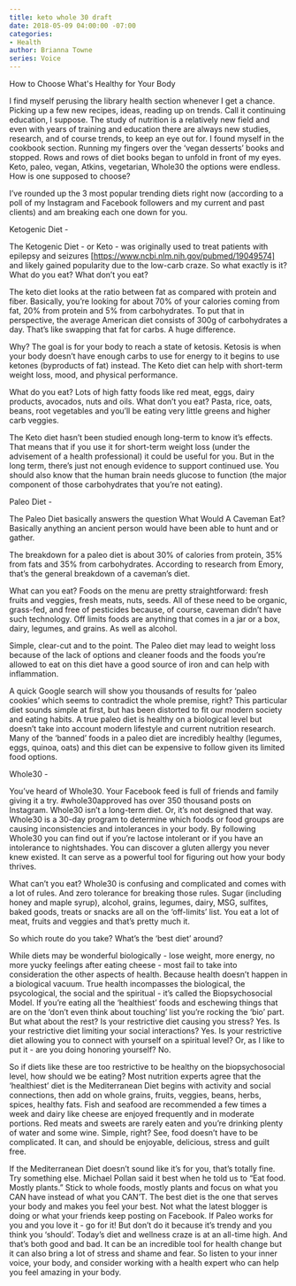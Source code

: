 ```yaml
---
title: keto whole 30 draft
date: 2018-05-09 04:00:00 -07:00
categories:
- Health
author: Brianna Towne
series: Voice
---
```


How to Choose What's Healthy for Your Body

I find myself perusing the library health section whenever I get a chance. Picking up a few new recipes, ideas, reading up on trends. Call it continuing education, I suppose. The study of nutrition is a relatively new field and even with years of training and education there are always new studies, research, and of course trends, to keep an eye out for. I found myself in the cookbook section. Running my fingers over the ‘vegan desserts’ books and stopped. Rows and rows of diet books began to unfold in front of my eyes. Keto, paleo, vegan, Atkins, vegetarian, Whole30 the options were endless. How is one supposed to choose?

I’ve rounded up the 3 most popular trending diets right now (according to a poll of my Instagram and Facebook followers and my current and past clients) and am breaking each one down for you.

Ketogenic Diet -

The Ketogenic Diet - or Keto - was originally used to treat patients with epilepsy and seizures [https://www.ncbi.nlm.nih.gov/pubmed/19049574] and likely gained popularity due to the low-carb craze. So what exactly is it? What do you eat? What don’t you eat? 

The keto diet looks at the ratio between fat as compared with protein and fiber. Basically, you’re looking for about 70% of your calories coming from fat, 20% from protein and 5% from carbohydrates. To put that in perspective, the average American diet consists of 300g of carbohydrates a day. That’s like swapping that fat for carbs. A huge difference. 

Why? The goal is for your body to reach a state of ketosis. Ketosis is when your body doesn’t have enough carbs to use for energy to it begins to use ketones (byproducts of fat) instead. The Keto diet can help with short-term weight loss, mood, and physical performance.

What do you eat? Lots of high fatty foods like red meat, eggs, dairy products, avocados, nuts and oils. What don’t you eat? Pasta, rice, oats, beans, root vegetables and you’ll be eating very little greens and higher carb veggies. 

The Keto diet hasn’t been studied enough long-term to know it’s effects. That means that if you use it for short-term weight loss (under the advisement of a health professional) it could be useful for you. But in the long term, there’s just not enough evidence to support continued use. You should also know that the human brain needs glucose to function (the major component of those carbohydrates that you’re not eating). 


Paleo Diet -

The Paleo Diet basically answers the question What Would A Caveman Eat? Basically anything an ancient person would have been able to hunt and or gather.

The breakdown for a paleo diet is about 30% of calories from protein, 35% from fats and 35% from carbohydrates. According to research from Emory, that’s the general breakdown of a caveman’s diet.

What can you eat? Foods on the menu are pretty straightforward: fresh fruits and veggies, fresh meats, nuts, seeds. All of these need to be organic, grass-fed, and free of pesticides because, of course, caveman didn’t have such technology. Off limits foods are anything that comes in a jar or a box, dairy, legumes, and grains. As well as alcohol. 

Simple, clear-cut and to the point. The Paleo diet may lead to weight loss because of the lack of options and cleaner foods and the foods you’re allowed to eat on this diet have a good source of iron and can help with inflammation.

A quick Google search will show you thousands of results for ‘paleo cookies’ which seems to contradict the whole premise, right? This particular diet sounds simple at first, but has been distorted to fit our modern society and eating habits. A true paleo diet is healthy on a biological level but doesn’t take into account modern lifestyle and current nutrition research. Many of the ‘banned’ foods in a paleo diet are incredibly healthy (legumes, eggs, quinoa, oats) and this diet can be expensive to follow given its limited food options.

Whole30 - 

You’ve heard of Whole30. Your Facebook feed is full of friends and family giving it a try. #whole30approved has over 350 thousand posts on Instagram. Whole30 isn’t a long-term diet. Or, it’s not designed that way. Whole30 is a 30-day program to determine which foods or food groups are causing inconsistencies and intolerances in your body. By following Whole30 you can find out if you’re lactose intolerant or if you have an intolerance to nightshades. You can discover a gluten allergy you never knew existed. It can serve as a powerful tool for figuring out how your body thrives.

What can’t you eat? Whole30 is confusing and complicated and comes with a lot of rules. And zero tolerance for breaking those rules. Sugar (including honey and maple syrup), alcohol, grains, legumes, dairy, MSG, sulfites, baked goods, treats or snacks are all on the ‘off-limits’ list. You eat a lot of meat, fruits and veggies and that’s pretty much it. 

So which route do you take? What’s the ‘best diet’ around?

While diets may be wonderful biologically - lose weight, more energy, no more yucky feelings after eating cheese - most fail to take into consideration the other aspects of health. Because health doesn’t happen in a biological vacuum. True health incompasses the biological, the psycological, the social and the spiritual - it’s called the Biopsychosocial Model. If you’re eating all the ‘healthiest’ foods and eschewing things that are on the ‘don’t even think about touching’ list you’re rocking the ‘bio’ part. But what about the rest? Is your restrictive diet causing you stress? Yes. Is your restrictive diet limiting your social interactions? Yes. Is your restrictive diet allowing you to connect with yourself on a spiritual level? Or, as I like to put it - are you doing honoring yourself? No. 

So if diets like these are too restrictive to be healthy on the biopsychosocial level, how should we be eating? Most nutrition experts agree that the ‘healthiest’ diet is the Mediterranean Diet begins with activity and social connections, then add on whole grains, fruits, veggies, beans, herbs, spices, healthy fats. Fish and seafood are recommended a few times a week and dairy like cheese are enjoyed frequently and in moderate portions. Red meats and sweets are rarely eaten and you’re drinking plenty of water and some wine. Simple, right? See, food doesn’t have to be complicated. It can, and should be enjoyable, delicious, stress and guilt free. 

If the Mediterranean Diet doesn’t sound like it’s for you, that’s totally fine. Try something else. Michael Pollan said it best when he told us to “Eat food. Mostly plants.” Stick to whole foods, mostly plants and focus on what you CAN have instead of what you CAN’T. The best diet is the one that serves your body and makes you feel your best. Not what the latest blogger is doing or what your friends keep posting on Facebook. If Paleo works for you and you love it - go for it! But don’t do it because it’s trendy and you think you ‘should’. Today’s diet and wellness craze is at an all-time high. And that’s both good and bad. It can be an incredible tool for health change but it can also bring a lot of stress and shame and fear. So listen to your inner voice, your body, and consider working with a health expert who can help you feel amazing in your body.
